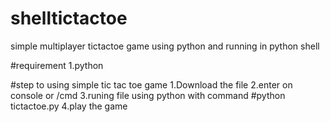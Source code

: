 # shelltictactoe
simple multiplayer tictactoe game using python and running in python shell

#requirement 
1.python


#step to using simple tic tac toe game
1.Download the file
2.enter on console or /cmd
3.runing file using python with command #python tictactoe.py
4.play the game
